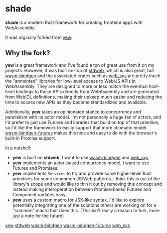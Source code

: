 # shade
**shade** is a modern Rust framework for creating frontend apps with WebAssembly.

It was orginally forked from [yew](yew).

## Why the fork?
**yew** is a great framework and I've found a ton of great use from it on my projects.
However, it was built on-top of [stdweb](stdweb), which is also great, but [wasm-bindgen](wasm-bindgen)
and the associated crates such as [web_sys](web_sys) are pretty much the "annointed" libraries for low-level
access to Web/JS APIs in WebAssembly. They are designed to more or less match the eventual host-level bindings
to these APIs directly from WebAssembly and are generated from WebIDL definitions, making their upkeep much
easier and reducing the time to access new APIs as they become standardized and available.

Additionally, **yew** takes an opinionated stance to concurrency and parallelism with its actor model. I'm not
personally a huge fan of actors, and I'd prefer to just use Futures and libraries that build on top of that
primitive, so I'd like the framework to easily support that more idiomatic model. [wasm-bindgen-futures](wasm-bindgen-futures)
makes this nice and easy to do with the browser's built-in Promise support.

In a nutshell:

- **yew** is built on **stdweb**, I want to use [wasm-bindgen](wasm-bindgen) and [web_sys](web_sys).
- **yew** implements an actor-based concurrency model, I want to use Futures and Promises.
- **yew** implements `Services` to try and provide some higher-level Rust primitives for some commmon JS/Web
  patterns. I think this is out of the library's scope and would like to thin it out by removing this concept
  and instead making interoperation between Promise-based Futures and Component updates easy.
- **yew** uses a custom macro for JSX-like syntax. I'd like to explore potentially integrating one of the
  solutions others are working on for a "common" macro that does this. (This isn't really a reason to fork,
  more just a note for the future)

[yew](https://github.com/DenisKolodin/yew")
[stdweb](https://github.com/koute/stdweb")
[wasm-bindgen](https://github.com/rustwasm/wasm-bindgen)
[wasm-bindgen-futures](https://github.com/rustwasm/wasm-bindgen/tree/master/crates/futures)
[web_sys](https://github.com/rustwasm/wasm-bindgen/tree/master/crates/web-sys)

